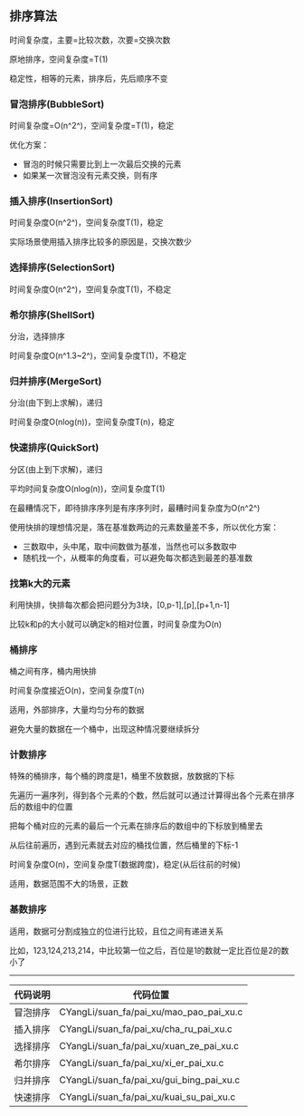 ## 排序算法

时间复杂度，主要=比较次数，次要=交换次数

原地排序，空间复杂度=T(1)

稳定性，相等的元素，排序后，先后顺序不变

### 冒泡排序(BubbleSort)

时间复杂度=O(n^2^)，空间复杂度=T(1)，稳定

优化方案：

- 冒泡的时候只需要比到上一次最后交换的元素
- 如果某一次冒泡没有元素交换，则有序

### 插入排序(InsertionSort)

时间复杂度O(n^2^)，空间复杂度T(1)，稳定

实际场景使用插入排序比较多的原因是，交换次数少

### 选择排序(SelectionSort)

时间复杂度O(n^2^)，空间复杂度T(1)，不稳定

### 希尔排序(ShellSort)

分治，选择排序

时间复杂度O(n^1.3~2^)，空间复杂度T(1)，不稳定

### 归并排序(MergeSort)

分治(由下到上求解)，递归

时间复杂度O(nlog(n))，空间复杂度T(n)，稳定

### 快速排序(QuickSort)

分区(由上到下求解)，递归

平均时间复杂度O(nlog(n))​，空间复杂度T(1)

在最糟情况下，即待排序序列是有序序列时，最糟时间复杂度为O(n^2^)​

使用快排的理想情况是，落在基准数两边的元素数量差不多，所以优化方案：

- 三数取中，头中尾，取中间数做为基准，当然也可以多数取中
- 随机找一个，从概率的角度看，可以避免每次都选到最差的基准数

### 找第k大的元素

利用快排，快排每次都会把问题分为3块，[0,p-1],[p],[p+1,n-1]

比较k和p的大小就可以确定k的相对位置，时间复杂度为O(n)

### 桶排序

桶之间有序，桶内用快排

时间复杂度接近O(n)，空间复杂度T(n)

适用，外部排序，大量均匀分布的数据

避免大量的数据在一个桶中，出现这种情况要继续拆分

### 计数排序

特殊的桶排序，每个桶的跨度是1，桶里不放数据，放数据的下标

先遍历一遍序列，得到各个元素的个数，然后就可以通过计算得出各个元素在排序后的数组中的位置

把每个桶对应的元素的最后一个元素在排序后的数组中的下标放到桶里去

从后往前遍历，遇到元素就去对应的桶找位置，然后桶里的下标-1

时间复杂度O(n)，空间复杂度T(数据跨度)，稳定(从后往前的时候)

适用，数据范围不大的场景，正数

### 基数排序

适用，数据可分割成独立的位进行比较，且位之间有递进关系

比如，123,124,213,214，中比较第一位之后，百位是1的数就一定比百位是2的数小了

---

| 代码说明 | 代码位置                                 |
| -------- | ---------------------------------------- |
| 冒泡排序 | CYangLi/suan_fa/pai_xu/mao_pao_pai_xu.c  |
| 插入排序 | CYangLi/suan_fa/pai_xu/cha_ru_pai_xu.c   |
| 选择排序 | CYangLi/suan_fa/pai_xu/xuan_ze_pai_xu.c  |
| 希尔排序 | CYangLi/suan_fa/pai_xu/xi_er_pai_xu.c    |
| 归并排序 | CYangLi/suan_fa/pai_xu/gui_bing_pai_xu.c |
| 快速排序 | CYangLi/suan_fa/pai_xu/kuai_su_pai_xu.c  |